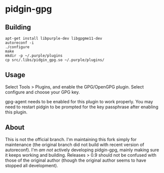 # pidgin-gpg

## Building

```
apt-get install libpurple-dev libgpgme11-dev
autoreconf -i
./configure
make
mkdir -p ~/.purple/plugins
cp src/.libs/pidgin_gpg.so ~/.purple/plugins/
```

## Usage

Select Tools > Plugins, and enable the GPG/OpenGPG plugin. Select
configure and choose your GPG key.

gpg-agent needs to be enabled for this plugin to work properly. You
may need to restart pidgin to be prompted for the key passphrase after
enabling this plugin.

## About

This is not the official branch. I'm maintaining this fork simply for
maintenance (the original branch did not build with recent version of
autoreconf). I'm *am not* actively developing pidgin-gpg, mainly making
sure it keeps working and building. Releases > 0.9 should not be confused
with those of the original author (though the original author seems to
have stopped all development).
